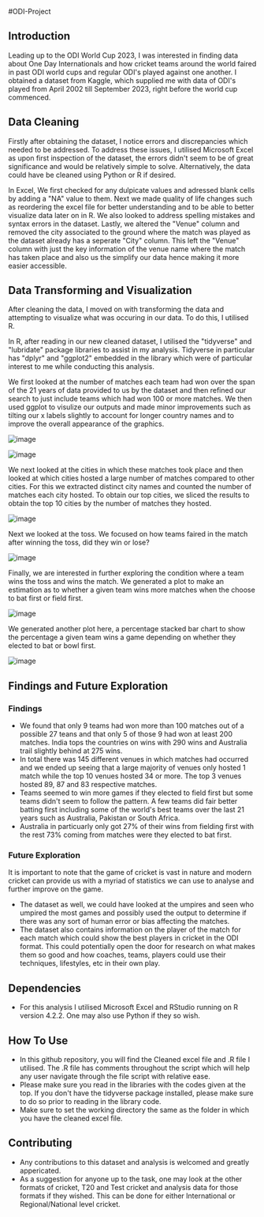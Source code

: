 #ODI-Project

## Introduction

Leading up to the ODI World Cup 2023, I was interested in finding data about One Day Internationals and how cricket teams around the world faired in past ODI world cups and regular ODI's played against one another. I obtained a dataset from Kaggle, which supplied me with data of ODI's played from April 2002 till September 2023, right before the world cup commenced. 

## Data Cleaning

Firstly after obtaining the dataset, I notice errors and discrepancies which needed to be addressed. To address these issues, I utilised Microsoft Excel as upon first inspection of the dataset, the errors didn't seem to be of great significance and would be relatively simple to solve. Alternatively, the data could have be cleaned using Python or R if desired. 

In Excel, We first checked for any dulpicate values and adressed blank cells by adding a "NA" value to them. Next we made quality of life changes such as reordering the excel file for better understanding and to be able to better visualize data later on in R. We also looked to address spelling mistakes and syntax errors in the dataset. Lastly, we altered the "Venue" column and removed the city associated to the ground where the match was played as the dataset already has a seperate "City" column. This left the "Venue" column with just the key information of the venue name where the match has taken place and also us the simplify our data hence making it more easier accessible.

## Data Transforming and Visualization

After cleaning the data, I moved on with transforming the data and attempting to visualize what was occuring in our data. To do this, I utilised R. 

In R, after reading in our new cleaned dataset, I utilised the "tidyverse" and "lubridate" package libraries to assist in my analysis. Tidyverse in particular has "dplyr" and "ggplot2" embedded in the library which were of particular interest to me while conducting this analysis. 

We first looked at the number of matches each team had won over the span of the 21 years of data provided to us by the dataset and then refined our search to just include teams which had won 100 or more matches. We then used ggplot to visulize our outputs and made minor improvements such as tilting our x labels slightly to account for longer country names and to improve the overall appearance of the graphics.

![image](https://github.com/AdvaitABhide/ODI-Project/assets/152935633/2da745be-8ecb-4ab7-8a7d-847cd98f6a42)

![image](https://github.com/AdvaitABhide/ODI-Project/assets/152935633/49c2f623-1375-4a7d-96fa-80dc292bee67)

We next looked at the cities in which these matches took place and then looked at which cities hosted a large number of matches compared to other cities. For this we extracted distinct city names and counted the number of matches each city hosted. To obtain our top cities, we sliced the results to obtain the top 10 cities by the number of matches they hosted. 

![image](https://github.com/AdvaitABhide/ODI-Project/assets/152935633/6b3608ee-cfb2-49e1-b2f8-d4066ea9e225)

Next we looked at the toss. We focused on how teams faired in the match after winning the toss, did they win or lose?

![image](https://github.com/AdvaitABhide/ODI-Project/assets/152935633/24c67836-80e6-400e-965e-0cdb49125f13)

Finally, we are interested in further exploring the condition where a team wins the toss and wins the match. We generated a plot to make an estimation as to whether a given team wins more matches when the choose to bat first or field first. 

![image](https://github.com/AdvaitABhide/ODI-Project/assets/152935633/12dc3afd-f200-4c6d-9105-d74b3c25b272)

We generated another plot here, a percentage stacked bar chart to show the percentage a given team wins a game depending on whether they elected to bat or bowl first.

![image](https://github.com/AdvaitABhide/ODI-Project/assets/152935633/cb6836ef-633e-4dbe-b220-3a97ec31bc11)

## Findings and Future Exploration

### Findings
- We found that only 9 teams had won more than 100 matches out of a possible 27 teans and that only 5 of those 9 had won at least 200 matches. India tops the countries on wins with 290 wins and Australia trail slightly behind at 275 wins. 
- In total there was 145 different venues in which matches had occurred and we ended up seeing that a large majority of venues only hosted 1 match while the top 10 venues hosted 34 or more. The top 3 venues hosted 89, 87 and 83 respective matches. 
- Teams seemed to win more games if they elected to field first but some teams didn't seem to follow the pattern. A few teams did fair better batting first including some of the world's best teams over the last 21 years such as Australia, Pakistan or South Africa.
- Australia in particuarly only got 27% of their wins from fielding first with the rest 73% coming from matches were they elected to bat first. 

### Future Exploration
It is important to note that the game of cricket is vast in nature and modern cricket can provide us with a myriad of statistics we can use to analyse and further improve on the game. 

- The dataset as well, we could have looked at the umpires and seen who umpired the most games and possibly used the output to determine if there was any sort of human error or bias affecting the matches.
- The dataset also contains information on the player of the match for each match which could show the best players in cricket in the ODI format. This could potentially open the door for research on what makes them so good and how coaches, teams, players could use their techniques, lifestyles, etc in their own play.

## Dependencies

- For this analysis I utilised Microsoft Excel and RStudio running on R version 4.2.2. One may also use Python if they so wish.

## How To Use

- In this github repository, you will find the Cleaned excel file and .R file I utilised. The .R file has comments throughout the script which will help any user navigate through the file script with relative ease.
- Please make sure you read in the libraries with the codes given at the top. If you don't have the tidyverse package installed, please make sure to do so prior to reading in the library code.
- Make sure to set the working directory the same as the folder in which you have the cleaned excel file.   

## Contributing

- Any contributions to this dataset and analysis is welcomed and greatly appericated.
- As a suggestion for anyone up to the task, one may look at the other formats of cricket, T20 and Test cricket and analysis data for those formats if they wished. This can be done for either International or Regional/National level cricket.

## 
